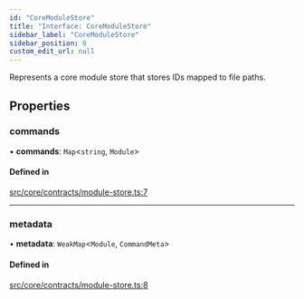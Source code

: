 ```yaml
---
id: "CoreModuleStore"
title: "Interface: CoreModuleStore"
sidebar_label: "CoreModuleStore"
sidebar_position: 0
custom_edit_url: null
---
```


Represents a core module store that stores IDs mapped to file paths.

## Properties

### commands

• **commands**: `Map`<`string`, `Module`\>

#### Defined in

[src/core/contracts/module-store.ts:7](https://github.com/sern-handler/handler/blob/91b3768e376cfe22ec37d8ab44f4e4a4dfe8a1e8/src/core/contracts/module-store.ts#L7)

___

### metadata

• **metadata**: `WeakMap`<`Module`, `CommandMeta`\>

#### Defined in

[src/core/contracts/module-store.ts:8](https://github.com/sern-handler/handler/blob/91b3768e376cfe22ec37d8ab44f4e4a4dfe8a1e8/src/core/contracts/module-store.ts#L8)
